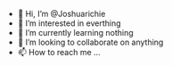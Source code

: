 - 👋 Hi, I’m @Joshuarichie
- 👀 I’m interested in everthing
- 🌱 I’m currently learning nothing
- 💞️ I’m looking to collaborate on anything
- 📫 How to reach me ...

<!---
Joshuakurnool/Joshuakurnool is a ✨ special ✨ repository because its `README.md` (this file) appears on your GitHub profile.
You can click the Preview link to take a look at your changes.
--->
